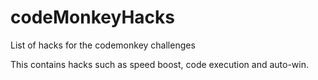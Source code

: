 # codeMonkeyHacks
List of hacks for the codemonkey challenges

This contains hacks such as speed boost, code execution and auto-win.
